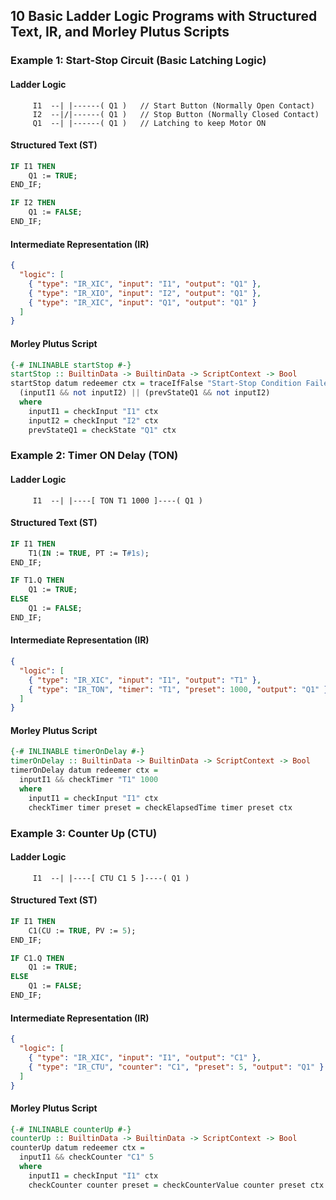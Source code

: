 
## 10 Basic Ladder Logic Programs with Structured Text, IR, and Morley Plutus Scripts

### Example 1: Start-Stop Circuit (Basic Latching Logic)  

#### Ladder Logic  
```
     I1  --| |------( Q1 )   // Start Button (Normally Open Contact)
     I2  --|/|------( Q1 )   // Stop Button (Normally Closed Contact)
     Q1  --| |------( Q1 )   // Latching to keep Motor ON
```

#### Structured Text (ST)
```pascal
IF I1 THEN
    Q1 := TRUE;
END_IF;

IF I2 THEN
    Q1 := FALSE;
END_IF;
```

#### Intermediate Representation (IR)  
```json
{
  "logic": [
    { "type": "IR_XIC", "input": "I1", "output": "Q1" },
    { "type": "IR_XIO", "input": "I2", "output": "Q1" },
    { "type": "IR_XIC", "input": "Q1", "output": "Q1" }
  ]
}
```

#### Morley Plutus Script  
```haskell
{-# INLINABLE startStop #-}
startStop :: BuiltinData -> BuiltinData -> ScriptContext -> Bool
startStop datum redeemer ctx = traceIfFalse "Start-Stop Condition Failed" $
  (inputI1 && not inputI2) || (prevStateQ1 && not inputI2)
  where
    inputI1 = checkInput "I1" ctx
    inputI2 = checkInput "I2" ctx
    prevStateQ1 = checkState "Q1" ctx
```

### Example 2: Timer ON Delay (TON)  

#### Ladder Logic  
```
     I1  --| |----[ TON T1 1000 ]----( Q1 )
```

#### Structured Text (ST)
```pascal
IF I1 THEN
    T1(IN := TRUE, PT := T#1s);
END_IF;

IF T1.Q THEN
    Q1 := TRUE;
ELSE
    Q1 := FALSE;
END_IF;
```

#### Intermediate Representation (IR)  
```json
{
  "logic": [
    { "type": "IR_XIC", "input": "I1", "output": "T1" },
    { "type": "IR_TON", "timer": "T1", "preset": 1000, "output": "Q1" }
  ]
}
```

#### Morley Plutus Script  
```haskell
{-# INLINABLE timerOnDelay #-}
timerOnDelay :: BuiltinData -> BuiltinData -> ScriptContext -> Bool
timerOnDelay datum redeemer ctx = 
  inputI1 && checkTimer "T1" 1000
  where
    inputI1 = checkInput "I1" ctx
    checkTimer timer preset = checkElapsedTime timer preset ctx
```

### Example 3: Counter Up (CTU)  

#### Ladder Logic  
```
     I1  --| |----[ CTU C1 5 ]----( Q1 )
```

#### Structured Text (ST)
```pascal
IF I1 THEN
    C1(CU := TRUE, PV := 5);
END_IF;

IF C1.Q THEN
    Q1 := TRUE;
ELSE
    Q1 := FALSE;
END_IF;
```

#### Intermediate Representation (IR)  
```json
{
  "logic": [
    { "type": "IR_XIC", "input": "I1", "output": "C1" },
    { "type": "IR_CTU", "counter": "C1", "preset": 5, "output": "Q1" }
  ]
}
```

#### Morley Plutus Script  
```haskell
{-# INLINABLE counterUp #-}
counterUp :: BuiltinData -> BuiltinData -> ScriptContext -> Bool
counterUp datum redeemer ctx = 
  inputI1 && checkCounter "C1" 5
  where
    inputI1 = checkInput "I1" ctx
    checkCounter counter preset = checkCounterValue counter preset ctx
```

